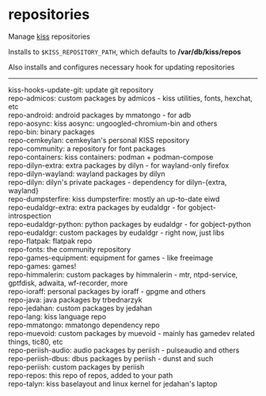 # repositories

Manage [kiss](kisslinux.org) repositories

Installs to `$KISS_REPOSITORY_PATH`, which defaults to **/var/db/kiss/repos**

Also installs and configures necessary hook for updating repositories

---

kiss-hooks-update-git: update git repository  
repo-admicos: custom packages by admicos - kiss utilities, fonts, hexchat, etc  
repo-android: android packages by mmatongo - for adb  
repo-aosync: kiss aosync: ungoogled-chromium-bin and others  
repo-bin: binary packages  
repo-cemkeylan: cemkeylan's personal KISS repository  
repo-community: a repository for font packages  
repo-containers: kiss containers: podman + podman-compose  
repo-dilyn-extra: extra packages by dilyn - for wayland-only firefox  
repo-dilyn-wayland: wayland packages by dilyn  
repo-dilyn: dilyn's private packages - dependency for dilyn-{extra, wayland}  
repo-dumpsterfire: kiss dumpsterfire: mostly an up-to-date eiwd  
repo-eudaldgr-extra: extra packages by eudaldgr - for gobject-introspection  
repo-eudaldgr-python: python packages by eudaldgr - for gobject-python  
repo-eudaldgr: custom packages by eudaldgr - right now, just libs  
repo-flatpak: flatpak repo  
repo-fonts: the community repository  
repo-games-equipment: equipment for games - like freeimage  
repo-games: games!  
repo-himmalerin: custom packages by himmalerin - mtr, ntpd-service, gptfdisk, adwaita, wf-recorder, more  
repo-ioraff: personal packages by ioraff - gpgme and others  
repo-java: java packages by trbednarzyk  
repo-jedahan: custom packages by jedahan  
repo-lang: kiss language repo  
repo-mmatongo: mmatongo dependency repo  
repo-muevoid: custom packages by muevoid - mainly has gamedev related things, tic80, etc   
repo-periish-audio: audio packages by periish - pulseaudio and others  
repo-periish-dbus: dbus packages by periish - dunst and such  
repo-periish: custom packages by periish  
repo-repos: this repo of repos, added to your path  
repo-talyn: kiss baselayout and linux kernel for jedahan's laptop  
